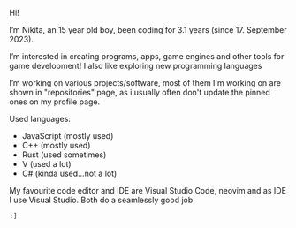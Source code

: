 
Hi!

I’m Nikita, an 15 year old boy, been coding for 3.1 years (since 17. September 2023).

I’m interested in creating programs, apps, game engines and other tools for game development!
I also like exploring new programming languages

I’m working on various projects/software, most of them I'm working on are
shown in "repositories" page, as i usually often don't update the pinned ones on my profile page.

Used languages:
- JavaScript (mostly used)
- C++ (mostly used)
- Rust (used sometimes)
- V (used a lot)
- C# (kinda used...not a lot)
    
My favourite code editor and IDE are Visual Studio Code, neovim and as IDE I use Visual Studio. Both do a seamlessly good job

`:]`
